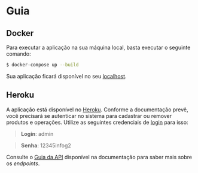 
# Guia

## Docker
Para executar a aplicação na sua máquina local, basta executar o seguinte comando:
```bash
$ docker-compose up --build
```
Sua aplicação ficará disponível no seu [localhost](http://localhost:8000).

## Heroku

A aplicação está disponível no [Heroku](https://djangopiaui.herokuapp.com). Conforme a documentação prevê, você precisará se autenticar no sistema para cadastrar ou remover produtos e operações. Utilize as seguintes credenciais de [login](https://djangopiaui.herokuapp.com/login) para isso:

> **Login**: admin

> **Senha**: 12345infog2

Consulte o  [Guia da API](api.md) disponível na documentação para saber mais sobre os *endpoints*.